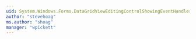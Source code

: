 ```yaml
---
uid: System.Windows.Forms.DataGridViewEditingControlShowingEventHandler
author: "stevehoag"
ms.author: "shoag"
manager: "wpickett"
---
```

